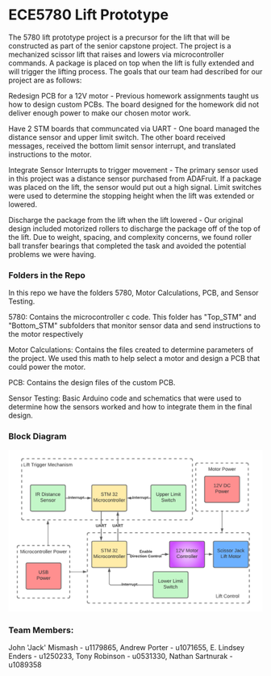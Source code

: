 # ECE5780 Lift Prototype
The 5780 lift prototype project is a precursor for the lift that will be constructed as part of the senior capstone project. The project is a mechanized scissor lift that raises and lowers via microcontroller commands.  A package is placed on top when the lift is fully extended and will trigger the lifting process. The goals that our team had described for our project are as follows:

Redesign PCB for a 12V motor - Previous homework assignments taught us how to design custom PCBs. The board designed for the homework did not deliver enough power to make our chosen motor work.

Have 2 STM boards that communcated via UART - One board managed the distance sensor and upper limit switch. The other board received messages, received the bottom limit sensor interrupt, and translated instructions to the motor.

Integrate Sensor Interrupts to trigger movement - The primary sensor used in this project was a distance sensor purchased from ADAFruit. If a package was placed on the lift, the sensor would put out a high signal.  Limit switches were used to determine the stopping height when the lift was extended or lowered.

Discharge the package from the lift when the lift lowered - Our original design included motorized rollers to discharge the package off of the top of the lift. Due to weight, spacing, and complexity concerns, we found roller ball transfer bearings that completed the task and avoided the potential problems we were having. 

### Folders in the Repo
In this repo we have the folders 5780, Motor Calculations, PCB, and Sensor Testing.

5780: Contains the microcontroller c code.  This folder has "Top_STM" and "Bottom_STM" subfolders that monitor sensor data and send instructions to the motor respectively

Motor Calculations: Contains the files created to determine parameters of the project. We used this math to help select a motor and design a PCB that could power the motor.

PCB: Contains the design files of the custom PCB.

Sensor Testing: Basic Arduino code and schematics that were used to determine how the sensors worked and how to integrate them in the final design.

### Block Diagram
![Our Block Diagram](https://github.com/JohnMismash/ECESeniorCapstone/blob/main/Motor%20Calculations/5780BlockDiagram%20-%20Page%201.png)

### Team Members:
 John 'Jack' Mismash - u1179865,
 Andrew Porter - u1071655,
 E. Lindsey Enders - u1250233,
 Tony Robinson - u0531330,
 Nathan Sartnurak - u1089358


